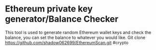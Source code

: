 # Ethereum private key generator/Balance Checker
This tool is used to generate random Ethereum wallet keys and check the balance, you can set the balance to whatever you would like.
Git clone https://github.com/shadow062699/EthereumScan.git
#crypto
